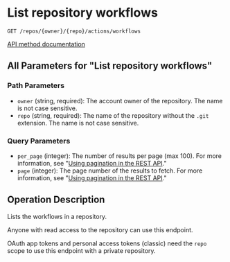 # List repository workflows

`GET /repos/{owner}/{repo}/actions/workflows`

[API method documentation](https://docs.github.com/rest/actions/workflows#list-repository-workflows)

## All Parameters for "List repository workflows"

### Path Parameters

- `owner` (string, required): The account owner of the repository. The name is not case sensitive.
- `repo` (string, required): The name of the repository without the `.git` extension. The name is not case sensitive.
### Query Parameters

- `per_page` (integer): The number of results per page (max 100). For more information, see "[Using pagination in the REST API](https://docs.github.com/rest/using-the-rest-api/using-pagination-in-the-rest-api)."
- `page` (integer): The page number of the results to fetch. For more information, see "[Using pagination in the REST API](https://docs.github.com/rest/using-the-rest-api/using-pagination-in-the-rest-api)."

## Operation Description

Lists the workflows in a repository.

Anyone with read access to the repository can use this endpoint.

OAuth app tokens and personal access tokens (classic) need the `repo` scope to use this endpoint with a private repository.
